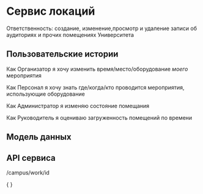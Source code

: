 # Сервис локаций

Ответственность: создание, изменение,просмотр и удаление записи об аудиториях и прочих помещениях Университета

## Пользовательские истории

Как Организатор я хочу изменить время/место/оборудование _моего_ мероприятия

Как Персонал я хочу знать где/когда/кто проводится мероприятия, использующие оборудование

Как Администратор я изменяю состояние помещания
 
Как Руководитель я оцениваю загруженность помещений по времени 

## Модель данных

## API сервиса

/campus/work/id 

{
    }